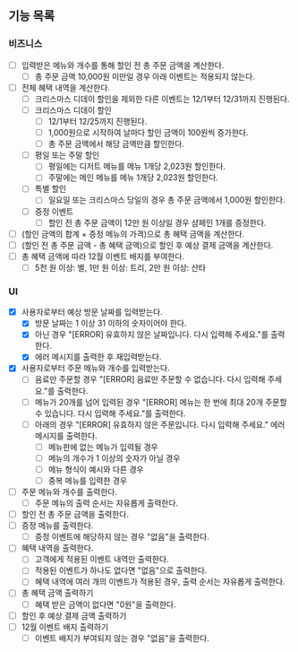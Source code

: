 ## 기능 목록
### 비즈니스
- [ ] 입력받은 메뉴와 개수를 통해 할인 전 총 주문 금액을 계산한다.
  - [ ] 총 주문 금액 10,000원 미만일 경우 아래 이벤트는 적용되지 않는다.
- [ ] 전체 혜택 내역을 계산한다.
  - [ ] 크리스마스 디데이 할인을 제외한 다른 이벤트는 12/1부터 12/31까지 진행된다.
  - [ ] 크리스마스 디데이 할인
    - [ ] 12/1부터 12/25까지 진행된다.
    - [ ] 1,000원으로 시작하여 날마다 할인 금액이 100원씩 증가한다.
    - [ ] 총 주문 금액에서 해당 금액만큼 할인한다.
  - [ ] 평일 또는 주말 할인
    - [ ] 평일에는 디저트 메뉴를 메뉴 1개당 2,023원 할인한다.
    - [ ] 주말에는 메인 메뉴를 메뉴 1개당 2,023원 할인한다.
  - [ ] 특별 할인
    - [ ] 일요일 또는 크리스마스 당일의 경우 총 주문 금액에서 1,000원 할인한다.
  - [ ] 증정 이벤트
    - [ ] 할인 전 총 주문 금액이 12만 원 이상일 경우 샴페인 1개를 증정한다.
- [ ] (할인 금액의 합계 + 증정 메뉴의 가격)으로 총 혜택 금액을 계산한다.
- [ ] (할인 전 총 주문 금액 - 총 혜택 금액)으로 할인 후 예상 결제 금액을 계산한다.
- [ ] 총 혜택 금액에 따라 12월 이벤트 배지를 부여한다.
  - [ ] 5천 원 이상: 별, 1만 원 이상: 트리, 2만 원 이상: 산타
### UI
- [x] 사용자로부터 예상 방문 날짜를 입력받는다.
  - [x] 방문 날짜는 1 이상 31 이하의 숫자이어야 한다.
  - [x] 아닌 경우 "[ERROR] 유효하지 않은 날짜입니다. 다시 입력해 주세요."를 출력한다.
  - [x] 에러 메시지를 출력한 후 재입력받는다.
- [x] 사용자로부터 주문 메뉴와 개수를 입력받는다.
  - [ ] 음료만 주문할 경우 "[ERROR] 음료만 주문할 수 없습니다. 다시 입력해 주세요."를 출력한다.
  - [ ] 메뉴가 20개를 넘어 입력된 경우 "[ERROR] 메뉴는 한 번에 최대 20개 주문할 수 있습니다. 다시 입력해 주세요."를 출력한다.
  - [ ] 아래의 경우 "[ERROR] 유효하지 않은 주문입니다. 다시 입력해 주세요." 에러 메시지를 출력한다.
    - [ ] 메뉴판에 없는 메뉴가 입력될 경우
    - [ ] 메뉴의 개수가 1 이상의 숫자가 아닐 경우
    - [ ] 메뉴 형식이 예시와 다른 경우
    - [ ] 중복 메뉴를 입력한 경우
- [ ] 주문 메뉴와 개수를 출력한다.
  - [ ] 주문 메뉴의 출력 순서는 자유롭게 출력한다.
- [ ] 할인 전 총 주문 금액을 출력한다.
- [ ] 증정 메뉴를 출력한다.
  - [ ] 증정 이벤트에 해당하지 않는 경우 "없음"을 출력한다.
- [ ] 혜택 내역을 출력한다.
  - [ ] 고객에게 적용된 이벤트 내역만 출력한다.
  - [ ] 적용된 이벤트가 하나도 없다면 "없음"으로 출력한다.
  - [ ] 혜택 내역에 여러 개의 이벤트가 적용된 경우, 출력 순서는 자유롭게 출력한다.
- [ ] 총 혜택 금액 출력하기
  - [ ] 혜택 받은 금액이 없다면 "0원"을 출력한다.
- [ ] 할인 후 예상 결제 금액 출력하기
- [ ] 12월 이벤트 배지 출력하기
  - [ ] 이벤트 배지가 부여되지 않는 경우 "없음"을 출력한다.